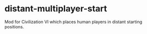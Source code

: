 # distant-multiplayer-start
Mod for Civilization VI which places human players in distant starting positions.
